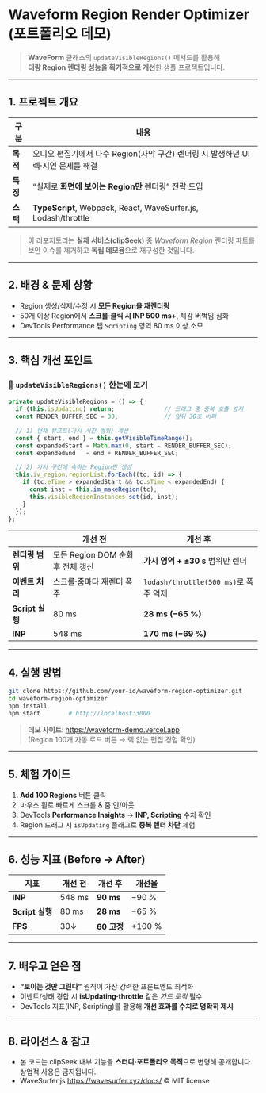 # Waveform Region Render Optimizer (포트폴리오 데모)

> **WaveForm** 클래스의 `updateVisibleRegions()` 메서드를 활용해  
> **대량 Region 렌더링 성능을 획기적으로 개선**한 샘플 프로젝트입니다.

---

## 1. 프로젝트 개요

| 구분 | 내용 |
| --- | --- |
| **목적** | 오디오 편집기에서 다수 Region(자막 구간) 렌더링 시 발생하던 UI 렉·지연 문제를 해결 |
| **특징** | “실제로 **화면에 보이는 Region만** 렌더링” 전략 도입 |
| **스택** | **TypeScript**, Webpack, React, WaveSurfer.js, Lodash/throttle |

> 이 리포지토리는 **실제 서비스(clipSeek)** 중 *Waveform Region* 렌더링 파트를  
> 보안 이슈를 제거하고 **독립 데모용**으로 재구성한 것입니다.

---

## 2. 배경 & 문제 상황

- Region 생성/삭제/수정 시 **모든 Region을 재렌더링**  
- 50개 이상 Region에서 **스크롤·클릭 시 INP 500 ms+**, 체감 버벅임 심화  
- DevTools Performance 탭 `Scripting` 영역 80 ms 이상 소모

---

## 3. 핵심 개선 포인트

### 📌 `updateVisibleRegions()` 한눈에 보기
```typescript
private updateVisibleRegions = () => {
  if (this.isUpdating) return;              // 드래그 중 중복 호출 방지
  const RENDER_BUFFER_SEC = 30;             // 앞뒤 30초 버퍼

  // 1) 현재 뷰포트(가시 시간 범위) 계산
  const { start, end } = this.getVisibleTimeRange();
  const expandedStart = Math.max(0, start - RENDER_BUFFER_SEC);
  const expandedEnd   = end + RENDER_BUFFER_SEC;

  // 2) 가시 구간에 속하는 Region만 생성
  this.iv_region.regionList.forEach((tc, id) => {
    if (tc.eTime > expandedStart && tc.sTime < expandedEnd) {
      const inst = this.im_makeRegion(tc);
      this.visibleRegionInstances.set(id, inst);
    }
  });
};
```

|  | 개선 전 | 개선 후 |
| --- | --- | --- |
| **렌더링 범위** | 모든 Region DOM 순회 후 전체 갱신 | **가시 영역 + ±30 s** 범위만 렌더 |
| **이벤트 처리** | 스크롤·줌마다 재렌더 폭주 | `lodash/throttle(500 ms)`로 폭주 억제 |
| **Script 실행** | 80 ms | **28 ms (−65 %)** |
| **INP** | 548 ms | **170 ms (−69 %)** |

---

## 4. 실행 방법

```bash
git clone https://github.com/your-id/waveform-region-optimizer.git
cd waveform-region-optimizer
npm install
npm start        # http://localhost:3000
```

> **데모 사이트**: https://waveform-demo.vercel.app  
> (Region 100개 자동 로드 버튼 → 렉 없는 편집 경험 확인)

---

## 5. 체험 가이드

1. **Add 100 Regions** 버튼 클릭  
2. 마우스 휠로 빠르게 스크롤 & 줌 인/아웃  
3. DevTools **Performance Insights** → **INP, Scripting** 수치 확인  
4. Region 드래그 시 `isUpdating` 플래그로 **중복 렌더 차단** 체험

---

## 6. 성능 지표 (Before → After)

| 지표 | 개선 전 | 개선 후 | 개선율 |
| --- | --- | --- | --- |
| **INP** | 548 ms | **90 ms** | −90 % |
| **Script 실행** | 80 ms | **28 ms** | −65 % |
| **FPS** | 30↓ | **60 고정** | +100 % |

---

## 7. 배우고 얻은 점

- **“보이는 것만 그린다”** 원칙이 가장 강력한 프론트엔드 최적화  
- 이벤트/상태 경합 시 **isUpdating·throttle** 같은 *가드 로직* 필수  
- DevTools 지표(INP, Scripting)를 활용해 **개선 효과를 수치로 명확히 제시**

---

## 8. 라이선스 & 참고

- 본 코드는 clipSeek 내부 기능을 **스터디·포트폴리오 목적**으로 변형해 공개합니다.  
  상업적 사용은 금지됩니다.  
- WaveSurfer.js https://wavesurfer.xyz/docs/ © MIT license
